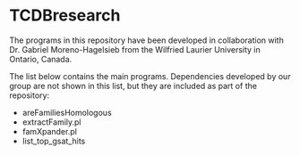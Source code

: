 # TCDBresearch

The programs in this repository have been developed in collaboration with Dr. Gabriel Moreno-Hagelsieb from the Wilfried Laurier University in Ontario, Canada.

The list below contains the main programs. Dependencies developed by our group are not shown in this list, but they are included as part of the repository:

<ul>
  <li>areFamiliesHomologous</li>
  <li>extractFamily.pl</li>
  <li>famXpander.pl</li>
  <li>list_top_gsat_hits</li>
</ul>
  


